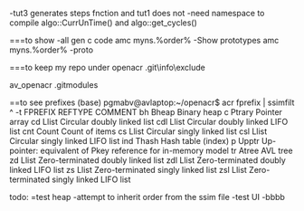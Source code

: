 
-tut3  generates steps fnction and tut1 does not
-need namespace to compile algo::CurrUnTime() and algo::get_cycles()

===to show
-all gen c code
amc myns.%order%
-Show prototypes
amc myns.%order% -proto


===to keep my repo under openacr
.git\info\exclude

av_openacr
.gitmodules

==to see prefixes
(base) pgmabv@avlaptop:~/openacr$ acr fprefix | ssimfilt ^ -t
FPREFIX  REFTYPE  COMMENT
bh       Bheap    Binary heap
c        Ptrary   Pointer array
cd       Llist    Circular doubly linked list
cdl      Llist    Circular doubly linked LIFO list
cnt      Count    Count of items
cs       Llist    Circular singly linked list
csl      Llist    Circular singly linked LIFO list
ind      Thash    Hash table (index)
p        Upptr    Up-pointer: equivalent of Pkey reference for in-memory model
tr       Atree    AVL tree
zd       Llist    Zero-terminated doubly linked list
zdl      Llist    Zero-terminated doubly linked LIFO list
zs       Llist    Zero-terminated singly linked list
zsl      Llist    Zero-terminated singly linked LIFO list


todo:
=test heap
-attempt to inherit order from the ssim file
-test UI
-bbbb